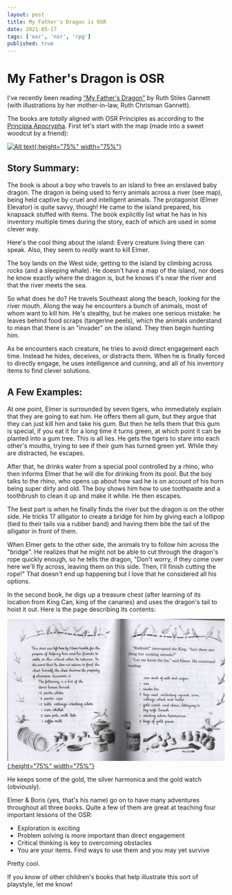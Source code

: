 ```yaml
---
layout: post
title: My Father's Dragon is OSR
date: 2021-05-17
tags: ['osr', 'nsr', 'rpg']
published: true
---
```


# My Father's Dragon is OSR

I've recently been reading ["My Father's Dragon"](https://www.amazon.com/gp/product/0486837491) by Ruth Stiles Gannett (with illustrations by her mother-in-law, Ruth Chrisman Gannett).  

The books are _totally_ aligned with OSR Principles as according to the [Principia Apocrypha](https://lithyscaphe.blogspot.com/p/principia-apocrypha.html). First let's start with the map (made into a sweet woodcut by a friend):

[![Alt text](/img/my-fathers-dragon/wild_island.png "click to embiggen"){:height="75%" width="75%"}](/img/my-fathers-dragon/wild_island.png)

## Story Summary:
The book is about a boy who travels to an island to free an enslaved baby dragon. The dragon is being used to ferry animals across a river (see map), being held captive by cruel and intelligent animals. The protagonist (Elmer Elevator) is quite savvy, though! He came to the island prepared, his knapsack stuffed with items. The book explicitly list what he has in his inventory multiple times during the story, each of which are used in some clever way.

Here's the cool thing about the island: Every creature living there can speak. Also, they seem to _really_ want to kill Elmer.

The boy lands on the West side, getting to the island by climbing across rocks (and a sleeping whale). He doesn't have a map of the island, nor does he know exactly where the dragon is, but he knows it's near the river and that the river meets the sea.

So what does he do? He travels Southeast along the beach, looking for the river mouth. Along the way he encounters a bunch of animals, most of whom want to kill him. He's stealthy, but he makes one serious mistake: he leaves behind food scraps (tangerine peels), which the animals understand to mean that there is an "invader" on the island. They then begin hunting him.

As he encounters each creature, he tries to avoid direct engagement each time. Instead he hides, deceives, or distracts them. When he is finally forced to directly engage, he uses intelligence and cunning, and all of his inventory items to find clever solutions.

## A Few Examples:
At one point, Elmer is surrounded by seven tigers, who immediately explain that they are going to eat him. He offers them all gum, but they argue that they can just kill him and take his gum. But then he tells them that this gum is special, if you eat it for a long time it turns green, at which point it can be planted into a gum tree. This is all lies. He gets the tigers to stare into each other's mouths, trying to see if their gum has turned green yet. While they are distracted, he escapes.

After that, he drinks water from a special pool controlled by a rhino, who then informs Elmer that he will die for drinking from its pool. But the boy talks to the rhino, who opens up about how sad he is on account of his horn being super dirty and old. The boy shows him how to use toothpaste and a toothbrush to clean it up and make it white. He then escapes.

The best part is when he finally finds the river but the dragon is on the other side. He tricks 17 alligator to create a bridge for him by giving each a lollipop (tied to their tails via a rubber band) and having them bite the tail of the alligator in front of them.

When Elmer gets to the other side, the animals try to follow him across the "bridge". He realizes that he might not be able to cut through the dragon's rope quickly enough, so he tells the dragon, "Don't worry, if they come over here we'll fly across, leaving them on this side. Then, I'll finish cutting the rope!" That doesn't end up happening but I love that he considered all his options.

In the second book, he digs up a treasure chest (after learning of its location from King Can, king of the canaries) and uses the dragon's tail to hoist it out. Here is the page describing its contents:  

[![Alt text](/img/my-fathers-dragon/chest.png "click to embiggen"){:height="75%" width="75%"}](/img/my-fathers-dragon/chest.png)

He keeps some of the gold, the silver harmonica and the gold watch (obviously).

Elmer & Boris (yes, that's his name) go on to have many adventures throughout all three books. Quite a few of them are great at teaching four important lessons of the OSR:
- Exploration is exciting
- Problem solving is more important than direct engagement
- Critical thinking is key to overcoming obstacles
- You are your items. Find ways to use them and you may yet survive

Pretty cool.

If you know of other children's books that help illustrate this sort of playstyle, let me know!
